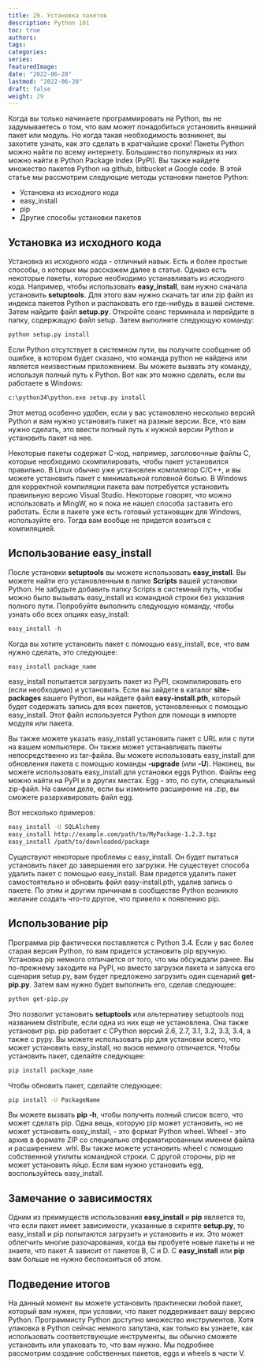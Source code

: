```yaml
---
title: 29. Установка пакетов
description: Python 101
toc: true
authors:
tags:
categories:
series:
featuredImage:
date: "2022-06-28"
lastmod: "2022-06-28"
draft: false
weight: 29
---
```



Когда вы только начинаете программировать на Python, вы не задумываетесь о том, что вам может понадобиться установить внешний пакет или модуль. Но когда такая необходимость возникнет, вы захотите узнать, как это сделать в кратчайшие сроки! Пакеты Python можно найти по всему интернету. Большинство популярных из них можно найти в Python Package Index (PyPI). Вы также найдете множество пакетов Python на github, bitbucket и Google code. В этой статье мы рассмотрим следующие методы установки пакетов Python:

-  Установка из исходного кода
-  easy_install
-  pip
-  Другие способы установки пакетов

## Установка из исходного кода

Установка из исходного кода - отличный навык. Есть и более простые способы, о которых мы расскажем далее в статье. Однако есть некоторые пакеты, которые необходимо устанавливать из исходного кода. Например, чтобы использовать **easy_install**, вам нужно сначала установить **setuptools**. Для этого вам нужно скачать tar или zip файл из индекса пакетов Python и распаковать его где-нибудь в вашей системе. Затем найдите файл **setup.py**. Откройте сеанс терминала и перейдите в папку, содержащую файл setup. Затем выполните следующую команду:

```sh
python setup.py install
```

Если Python отсутствует в системном пути, вы получите сообщение об ошибке, в котором будет сказано, что команда python не найдена или является неизвестным приложением. Вы можете вызвать эту команду, используя полный путь к Python. Вот как это можно сделать, если вы работаете в Windows:

```sh
c:\python34\python.exe setup.py install
```

Этот метод особенно удобен, если у вас установлено несколько версий Python и вам нужно установить пакет на разные версии. Все, что вам нужно сделать, это ввести полный путь к нужной версии Python и установить пакет на нее.

Некоторые пакеты содержат C-код, например, заголовочные файлы C, которые необходимо скомпилировать, чтобы пакет установился правильно. В Linux обычно уже установлен компилятор C/C++, и вы можете установить пакет с минимальной головной болью. В Windows для корректной компиляции пакета вам потребуется установить правильную версию Visual Studio. Некоторые говорят, что можно использовать и MingW, но я пока не нашел способа заставить его работать. Если в пакете уже есть готовый установщик для Windows, используйте его. Тогда вам вообще не придется возиться с компиляцией.

## Использование easy_install

После установки **setuptools** вы можете использовать **easy_install**. Вы можете найти его установленным в папке **Scripts** вашей установки Python. Не забудьте добавить папку Scripts в системный путь, чтобы можно было вызывать easy_install из командной строки без указания полного пути. Попробуйте выполнить следующую команду, чтобы узнать обо всех опциях easy_install:

```python
easy_install -h
```

Когда вы хотите установить пакет с помощью easy_install, все, что вам нужно сделать, это следующее:

```sh
easy_install package_name
```

easy_install попытается загрузить пакет из PyPI, скомпилировать его (если необходимо) и установить. Если вы зайдете в каталог **site-packages** вашего Python, вы найдете файл **easy-install.pth**, который будет содержать запись для всех пакетов, установленных с помощью easy_install. Этот файл используется Python для помощи в импорте модуля или пакета.

Вы также можете указать easy_install установить пакет с URL или с пути на вашем компьютере. Он также может устанавливать пакеты непосредственно из tar-файла. Вы можете использовать easy_install для обновления пакета с помощью команды **-upgrade** (или **-U**). Наконец, вы можете использовать easy_install для установки eggs Python. Файлы eeg можно найти на PyPI и в других местах. Egg - это, по сути, специальный zip-файл. На самом деле, если вы измените расширение на .zip, вы сможете разархивировать файл egg.

Вот несколько примеров:

```sh
easy_install -U SQLAlchemy
easy_install http://example.com/path/to/MyPackage-1.2.3.tgz
easy_install /path/to/downloaded/package
```
Существуют некоторые проблемы с easy_install. Он будет пытаться установить пакет до завершения его загрузки. Не существует способа удалить пакет с помощью easy_install. Вам придется удалить пакет самостоятельно и обновить файл easy-install.pth, удалив запись о пакете. По этим и другим причинам в сообществе Python возникло желание создать что-то другое, что привело к появлению pip.

## Использование pip

Программа pip фактически поставляется с Python 3.4. Если у вас более старая версия Python, то вам придется установить pip вручную. Установка pip немного отличается от того, что мы обсуждали ранее. Вы по-прежнему заходите на PyPI, но вместо загрузки пакета и запуска его сценария setup.py, вам будет предложено загрузить один сценарий **get-pip.py**. Затем вам нужно будет выполнить его, сделав следующее:

```sh
python get-pip.py
```

Это позволит установить **setuptools** или альтернативу setuptools под названием distribute, если одна из них еще не установлена. Она также установит pip. pip работает с CPython версий 2.6, 2.7, 3.1, 3.2, 3.3, 3.4, а также с pypy. Вы можете использовать pip для установки всего, что может установить easy_install, но вызов немного отличается. Чтобы установить пакет, сделайте следующее:

```sh
pip install package_name
```

Чтобы обновить пакет, сделайте следующее:

```sh
pip install -U PackageName
```

Вы можете вызвать **pip -h**, чтобы получить полный список всего, что может сделать pip. Одна вещь, которую pip может установить, но не может установить easy_install, - это формат Python wheel. Wheel - это архив в формате ZIP со специально отформатированным именем файла и расширением .whl. Вы также можете установить wheel с помощью собственной утилиты командной строки. С другой стороны, pip не может установить яйцо. Если вам нужно установить egg, воспользуйтесь easy_install.

## Замечание о зависимостях

Одним из преимуществ использования **easy_install** и **pip** является то, что если пакет имеет зависимости, указанные в скрипте **setup.py**, то easy_install и pip попытаются загрузить и установить и их. Это может облегчить многие разочарования, когда вы пробуете новые пакеты и не знаете, что пакет A зависит от пакетов B, C и D. С **easy_install** или **pip** вам больше не нужно беспокоиться об этом.

## Подведение итогов

На данный момент вы можете установить практически любой пакет, который вам нужен, при условии, что пакет поддерживает вашу версию Python. Программисту Python доступно множество инструментов. Хотя упаковка в Python сейчас немного запутана, как только вы узнаете, как использовать соответствующие инструменты, вы обычно сможете установить или упаковать то, что вам нужно. Мы подробнее рассмотрим создание собственных пакетов, eggs и wheels в части V.

